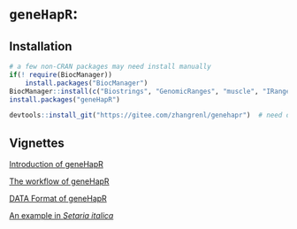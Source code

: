 # `geneHapR`:

## Installation
```r
# a few non-CRAN packages may need install manually
if(! require(BiocManager)) 
    install.packages("BiocManager")
BiocManager::install(c("Biostrings", "GenomicRanges", "muscle", "IRanges", "rtracklayer", "trackViewer"))
install.packages("geneHapR")

devtools::install_git("https://gitee.com/zhangrenl/genehapr")  # need devtools package and git software
```


## Vignettes 

[Introduction of geneHapR](https://gitee.com/zhangrenl/genehapr/wikis/Introduction.html)

[The workflow of geneHapR](https://gitee.com/zhangrenl/genehapr/wikis/workflow.html)

[DATA Format of geneHapR](https://gitee.com/zhangrenl/genehapr/wikis/data_format.html)

[An example in *Setaria italica*](https://gitee.com/zhangrenl/genehapr/wikis/An_example)